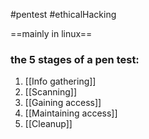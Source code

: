 #pentest #ethicalHacking 

==mainly in linux==
### the 5 stages of a pen test:

1. [[Info gathering]]
2. [[Scanning]]
3. [[Gaining access]]
4. [[Maintaining access]]
5. [[Cleanup]]
